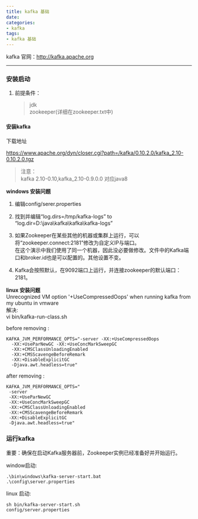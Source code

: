 ```yaml
---
title: kafka 基础
date:
categories:
- kafka
tags:
- kafka 基础
---
```



kafka
  官网：http://kafka.apache.org

---
### 安装启动
1. 前提条件：
    >jdk  
    >zookeeper(详细在zookeeper.txt中)  

#### 安装kafka  
下载地址

https://www.apache.org/dyn/closer.cgi?path=/kafka/0.10.2.0/kafka_2.10-0.10.2.0.tgz
   >注意：  
   >kafka 2.10-0.10,kafka_2.10-0.9.0.0   对应java8  
   > 

**windows 安装问题**  
  1. 编辑config/serer.properties  
  2. 找到并编辑“log.dirs=/tmp/kafka-logs” to   “log.dir=D:\java\kafka\kafka\kafka-logs”  
  3. 如果Zookeeper在某些其他的机器或集群上运行，可以将“zookeeper.connect:2181”修改为自定义IP与端口。  
    在这个演示中我们使用了同一个机器，因此没必要做修改。文件中的Kafka端口和broker.id也是可以配置的。其他设置不变。  

  4. Kafka会按照默认，在9092端口上运行，并连接zookeeper的默认端口：2181。  

**linux 安装问题**  
Unrecognized VM option '+UseCompressedOops' when running   kafka from my ubuntu in vmware  
解决:  
vi bin/kafka-run-class.sh  

before removing :  
```
KAFKA_JVM_PERFORMANCE_OPTS="-server -XX:+UseCompressedOops 
  -XX:+UseParNewGC -XX:+UseConcMarkSweepGC   
  -XX:+CMSClassUnloadingEnabled 
  -XX:+CMSScavengeBeforeRemark
  -XX:+DisableExplicitGC 
  -Djava.awt.headless=true"
```
after removing :
```
KAFKA_JVM_PERFORMANCE_OPTS="
 -server 
 -XX:+UseParNewGC
 -XX:+UseConcMarkSweepGC 
 -XX:+CMSClassUnloadingEnabled
 -XX:+CMSScavengeBeforeRemark 
 -XX:+DisableExplicitGC
 -Djava.awt.headless=true"
```

### 运行kafka  
重要：确保在启动Kafka服务器前，Zookeeper实例已经准备好并开始运行。  

window启动:  

```
.\bin\windows\kafka-server-start.bat  
.\config\server.properties
```

linux 启动:  
```
sh bin/kafka-server-start.sh  
config/server.properties
```
